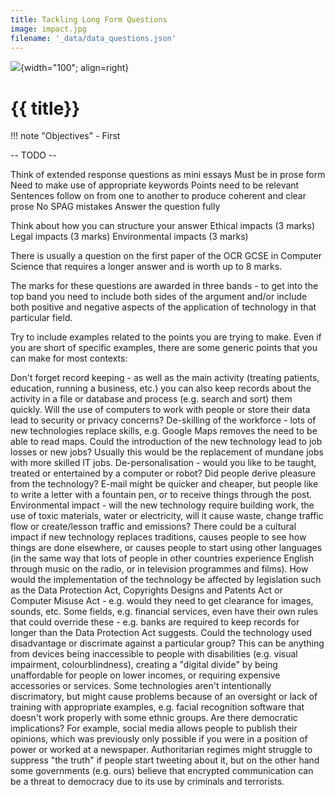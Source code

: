 ```yaml
---
title: Tackling Long Form Questions
image: impact.jpg
filename: '_data/data_questions.json'
---
```


![](../../assets/images/topics/{{image}}){width="100"; align=right}

# {{ title}}

!!! note "Objectives"
    - First

-- TODO --
 
Think of extended response questions as mini essays
Must be in prose form
Need to make use of appropriate keywords
Points need to be relevant
Sentences follow on from one to another to produce coherent and clear prose
No SPAG mistakes
Answer the question fully


Think about how you can structure your answer
Ethical impacts (3 marks)
Legal impacts (3 marks)
Environmental impacts (3 marks)


There is usually a question on the first paper of the OCR GCSE in Computer Science that requires a longer answer and is worth up to 8 marks.

The marks for these questions are awarded in three bands - to get into the top band you need to include both sides of the argument and/or include both positive and negative aspects of the application of technology in that particular field.

Try to include examples related to the points you are trying to make. Even if you are short of specific examples, there are some generic points that you can make for most contexts:

Don't forget record keeping - as well as the main activity (treating patients, education, running a business, etc.) you can also keep records about the activity in a file or database and process (e.g. search and sort) them quickly.
Will the use of computers to work with people or store their data lead to security or privacy concerns?
De-skilling of the workforce - lots of new technologies replace skills, e.g. Google Maps removes the need to be able to read maps.
Could the introduction of the new technology lead to job losses or new jobs? Usually this would be the replacement of mundane jobs with more skilled IT jobs.
De-personalisation - would you like to be taught, treated or entertained by a computer or robot?
Did people derive pleasure from the technology? E-mail might be quicker and cheaper, but people like to write a letter with a fountain pen, or to receive things through the post.
Environmental impact - will the new technology require building work, the use of toxic materials, water or electricity, will it cause waste, change traffic flow or create/lesson traffic and emissions?
There could be a cultural impact if new technology replaces traditions, causes people to see how things are done elsewhere, or causes people to start using other languages (in the same way that lots of people in other countries experience English through music on the radio, or in television programmes and films).
How would the implementation of the technology be affected by legislation such as the Data Protection Act, Copyrights Designs and Patents Act or Computer Misuse Act - e.g. would they need to get clearance for images, sounds, etc. Some fields, e.g. financial services, even have their own rules that could override these - e.g. banks are required to keep records for longer than the Data Protection Act suggests.
Could the technology used disadvantage or discrimate against a particular group? This can be anything from devices being inaccessible to people with disabilities (e.g. visual impairment, colourblindness), creating a "digital divide" by being unaffordable for people on lower incomes, or requiring expensive accessories or services. Some technologies aren't intentionally discrimatory, but might cause problems because of an oversight or lack of training with appropriate examples, e.g. facial recognition software that doesn't work properly with some ethnic groups.
Are there democratic implications? For example, social media allows people to publish their opinions, which was previously only possible if you were in a position of power or worked at a newspaper. Authoritarian regimes might struggle to suppress "the truth" if people start tweeting about it, but on the other hand some governments (e.g. ours) believe that encrypted communication can be a threat to democracy due to its use by criminals and terrorists.

